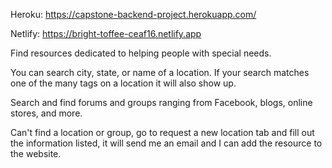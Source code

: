 Heroku: https://capstone-backend-project.herokuapp.com/

Netlify: https://bright-toffee-ceaf16.netlify.app

Find resources dedicated to helping people with special needs.

You can search city, state, or name of a location. If your search matches one of the many tags on a location it will also show up.

Search and find forums and groups ranging from Facebook, blogs, online stores, and more.

Can't find a location or group, go to request a new location tab and fill out the information listed, it will send me an email and I can add the resource to the website.
